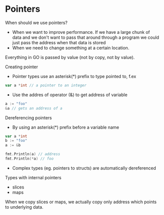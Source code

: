 # Pointers

When should we use pointers?
- When we want to improve performance. If we have a large chunk of data and we don't want to pass that around through a program we could just pass the address when that data is stored  
- When we need to change something at a certain location.

Everything in GO is passed by value (not by copy, not by value). 

Creating pointer
- Pointer types use an asterisk(*) prefix to type pointed to, f.ex
```go
var a *int // a pointer to an integer
```
- Use the addres of operator (&) to get address of variable

```go
a := "foo"
&a // gets an address of a
```

Dereferencing pointers
- By using an asterisk(*) prefix before a variable name
```go
var a *int
b := "foo"
a := &b

fmt.Println(a) // address
fmt.Println(*a) // foo
```
- Complex types (eg. pointers to structs) are automatically dereferenced


Types with internal pointers
- slices
- maps

When we copy slices or maps, we actually copy only address which points to underlying data.
